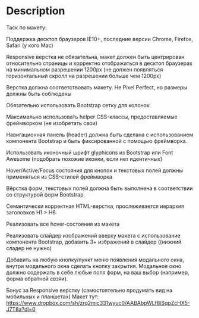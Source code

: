 
# Description

Таск по макету:

Поддержка десктоп браузеров IE10+, последние версии Chrome, Firefox, Safari (у кого Mac)

Responsive верстка не обязательна, макет должен быть центрирован относительно страницы и корректно отображаться в десктоп браузерах на минимальном разрешении 1200px (не должен появляться горизонтальный скролл на разрешении больше чем 1200px)

Верстка должна соответствовать макету. Не Pixel Perfect, но размеры должны быть соблюдены

Обязательно использовать Bootstrap сетку для колонок

Максимально использовать helper CSS-классы, предоставляемые фреймворком (не изобретать свои)

Навигационная панель (header) должна быть сделана с использованием компонента Bootstrap и быть фиксированной с помощью фреймворка.

Использовать иконочный шрифт glyphicons из Bootstrap или Font Awesome (подобрать похожие иконки, если нет идентичных)

Hover/Active/Focus состояния для кнопок и текстовых полей должны применяться из CSS-стилей фреймворка

Вёрстка форм, текстовых полей должна быть выполнена в соответствии со структурой форм Bootstrap

Семантически корректная HTML-верстка, прослеживается иерархия заголовков H1 > H6

Реализовать все hover-состояния из макета

Реализовать слайдер изображений вверху макета с использование компонента Bootstrap, добавить 3+ избражений в слайдер ((нижний сладер не нужно)

Добавить на любую кнопку/пункт меню появления модального окна, внутри модального окна сделать кнопку закрытия. Модальное окно должно содержать в себе любые поля форм, на ваш выбор (например, форма обратной свзяи).

Бонус за Responsive верстку (самостоятельно продумать вид на мобильных и планшетах)
Макет тут: https://www.dropbox.com/sh/zrq2mic331wyuc0/AABAbpWLf8iSqpZcHX5-J7T8a?dl=0